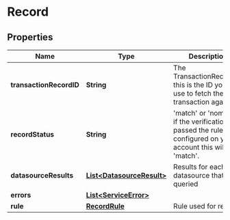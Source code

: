 
# Record

## Properties
Name | Type | Description | Notes
------------ | ------------- | ------------- | -------------
**transactionRecordID** | **String** | The TransactionRecordID, this is the ID you will use to fetch the transaction again. |  [optional]
**recordStatus** | **String** | &#39;match&#39; or &#39;nomatch&#39; if the verification passed the rules configured on your account this will be &#39;match&#39;. |  [optional]
**datasourceResults** | [**List&lt;DatasourceResult&gt;**](DatasourceResult.md) | Results for each datasource that was queried |  [optional]
**errors** | [**List&lt;ServiceError&gt;**](ServiceError.md) |  |  [optional]
**rule** | [**RecordRule**](RecordRule.md) | Rule used for record |  [optional]



